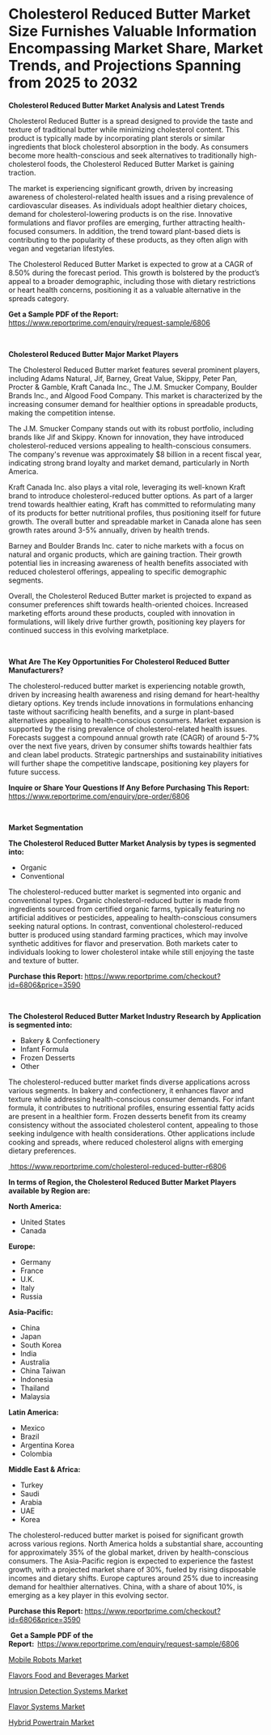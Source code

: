 <p><h1>Cholesterol Reduced Butter Market Size Furnishes Valuable Information Encompassing Market Share, Market Trends, and Projections Spanning from 2025 to 2032</h1></p><p><strong>Cholesterol Reduced Butter Market Analysis and Latest Trends</strong></p>
<p><p>Cholesterol Reduced Butter is a spread designed to provide the taste and texture of traditional butter while minimizing cholesterol content. This product is typically made by incorporating plant sterols or similar ingredients that block cholesterol absorption in the body. As consumers become more health-conscious and seek alternatives to traditionally high-cholesterol foods, the Cholesterol Reduced Butter Market is gaining traction.</p><p>The market is experiencing significant growth, driven by increasing awareness of cholesterol-related health issues and a rising prevalence of cardiovascular diseases. As individuals adopt healthier dietary choices, demand for cholesterol-lowering products is on the rise. Innovative formulations and flavor profiles are emerging, further attracting health-focused consumers. In addition, the trend toward plant-based diets is contributing to the popularity of these products, as they often align with vegan and vegetarian lifestyles.</p><p>The Cholesterol Reduced Butter Market is expected to grow at a CAGR of 8.50% during the forecast period. This growth is bolstered by the product’s appeal to a broader demographic, including those with dietary restrictions or heart health concerns, positioning it as a valuable alternative in the spreads category.</p></p>
<p><strong>Get a Sample PDF of the Report:&nbsp;</strong> <a href="https://www.reportprime.com/enquiry/request-sample/6806?utm_campaign=2240&utm_medium=2&utm_source=Github&utm_content=ia&utm_term=19032025&utm_id=cholesterol-reduced-butter">https://www.reportprime.com/enquiry/request-sample/6806</a></p>
<p>&nbsp;</p>
<p><strong>Cholesterol Reduced Butter Major Market Players</strong></p>
<p><p>The Cholesterol Reduced Butter market features several prominent players, including Adams Natural, Jif, Barney, Great Value, Skippy, Peter Pan, Procter & Gamble, Kraft Canada Inc., The J.M. Smucker Company, Boulder Brands Inc., and Algood Food Company. This market is characterized by the increasing consumer demand for healthier options in spreadable products, making the competition intense.</p><p>The J.M. Smucker Company stands out with its robust portfolio, including brands like Jif and Skippy. Known for innovation, they have introduced cholesterol-reduced versions appealing to health-conscious consumers. The company's revenue was approximately $8 billion in a recent fiscal year, indicating strong brand loyalty and market demand, particularly in North America.</p><p>Kraft Canada Inc. also plays a vital role, leveraging its well-known Kraft brand to introduce cholesterol-reduced butter options. As part of a larger trend towards healthier eating, Kraft has committed to reformulating many of its products for better nutritional profiles, thus positioning itself for future growth. The overall butter and spreadable market in Canada alone has seen growth rates around 3-5% annually, driven by health trends.</p><p>Barney and Boulder Brands Inc. cater to niche markets with a focus on natural and organic products, which are gaining traction. Their growth potential lies in increasing awareness of health benefits associated with reduced cholesterol offerings, appealing to specific demographic segments.</p><p>Overall, the Cholesterol Reduced Butter market is projected to expand as consumer preferences shift towards health-oriented choices. Increased marketing efforts around these products, coupled with innovation in formulations, will likely drive further growth, positioning key players for continued success in this evolving marketplace.</p></p>
<p>&nbsp;</p>
<p><strong>What Are The Key Opportunities For Cholesterol Reduced Butter Manufacturers?</strong></p>
<p><p>The cholesterol-reduced butter market is experiencing notable growth, driven by increasing health awareness and rising demand for heart-healthy dietary options. Key trends include innovations in formulations enhancing taste without sacrificing health benefits, and a surge in plant-based alternatives appealing to health-conscious consumers. Market expansion is supported by the rising prevalence of cholesterol-related health issues. Forecasts suggest a compound annual growth rate (CAGR) of around 5-7% over the next five years, driven by consumer shifts towards healthier fats and clean label products. Strategic partnerships and sustainability initiatives will further shape the competitive landscape, positioning key players for future success.</p></p>
<p><strong>Inquire or Share Your Questions If Any Before Purchasing This Report:</strong> <a href="https://www.reportprime.com/enquiry/pre-order/6806?utm_campaign=2240&utm_medium=2&utm_source=Github&utm_content=ia&utm_term=19032025&utm_id=cholesterol-reduced-butter">https://www.reportprime.com/enquiry/pre-order/6806</a></p>
<p>&nbsp;</p>
<p><strong>Market Segmentation</strong></p>
<p><strong>The Cholesterol Reduced Butter Market Analysis by types is segmented into:</strong></p>
<p><ul><li>Organic</li><li>Conventional</li></ul></p>
<p><p>The cholesterol-reduced butter market is segmented into organic and conventional types. Organic cholesterol-reduced butter is made from ingredients sourced from certified organic farms, typically featuring no artificial additives or pesticides, appealing to health-conscious consumers seeking natural options. In contrast, conventional cholesterol-reduced butter is produced using standard farming practices, which may involve synthetic additives for flavor and preservation. Both markets cater to individuals looking to lower cholesterol intake while still enjoying the taste and texture of butter.</p></p>
<p><strong>Purchase this Report:&nbsp;</strong><a href="https://www.reportprime.com/checkout?id=6806&price=3590&utm_campaign=2240&utm_medium=2&utm_source=Github&utm_content=ia&utm_term=19032025&utm_id=cholesterol-reduced-butter">https://www.reportprime.com/checkout?id=6806&price=3590</a></p>
<p>&nbsp;</p>
<p><strong>The Cholesterol Reduced Butter Market Industry Research by Application is segmented into:</strong></p>
<p><ul><li>Bakery & Confectionery</li><li>Infant Formula</li><li>Frozen Desserts</li><li>Other</li></ul></p>
<p><p>The cholesterol-reduced butter market finds diverse applications across various segments. In bakery and confectionery, it enhances flavor and texture while addressing health-conscious consumer demands. For infant formula, it contributes to nutritional profiles, ensuring essential fatty acids are present in a healthier form. Frozen desserts benefit from its creamy consistency without the associated cholesterol content, appealing to those seeking indulgence with health considerations. Other applications include cooking and spreads, where reduced cholesterol aligns with emerging dietary preferences.</p></p>
<p><a href="https://www.reportprime.com/cholesterol-reduced-butter-r6806?utm_campaign=2240&utm_medium=2&utm_source=Github&utm_content=ia&utm_term=19032025&utm_id=cholesterol-reduced-butter">&nbsp;https://www.reportprime.com/cholesterol-reduced-butter-r6806</a></p>
<p><strong>In terms of Region, the Cholesterol Reduced Butter Market Players available by Region are:</strong></p>
<p>
    <p> <strong> North America: </strong>
        <ul>
            <li>United States</li>
            <li>Canada</li>
        </ul>
        </p> 
    <p> <strong> Europe: </strong>
        <ul>
            <li>Germany</li>
            <li>France</li>
            <li>U.K.</li>
            <li>Italy</li>
            <li>Russia</li>
        </ul>
        </p> 
    <p> <strong> Asia-Pacific: </strong>
        <ul>
            <li>China</li>
            <li>Japan</li>
            <li>South Korea</li>
            <li>India</li>
            <li>Australia</li>
            <li>China Taiwan</li>
            <li>Indonesia</li>
            <li>Thailand</li>
            <li>Malaysia</li>
        </ul>
        </p> 
    <p> <strong> Latin America: </strong>
        <ul>
            <li>Mexico</li>
            <li>Brazil</li>
            <li>Argentina Korea</li>
            <li>Colombia</li>
        </ul>
        </p> 
    <p> <strong> Middle East & Africa: </strong>
        <ul>
            <li>Turkey</li>
            <li>Saudi</li>
            <li>Arabia</li>
            <li>UAE</li>
            <li>Korea</li>
        </ul>
    </p>
    </p>
<p><p>The cholesterol-reduced butter market is poised for significant growth across various regions. North America holds a substantial share, accounting for approximately 35% of the global market, driven by health-conscious consumers. The Asia-Pacific region is expected to experience the fastest growth, with a projected market share of 30%, fueled by rising disposable incomes and dietary shifts. Europe captures around 25% due to increasing demand for healthier alternatives. China, with a share of about 10%, is emerging as a key player in this evolving sector.</p></p>
<p><strong>Purchase this Report: </strong><a href="https://www.reportprime.com/checkout?id=6806&price=3590&utm_campaign=2240&utm_medium=2&utm_source=Github&utm_content=ia&utm_term=19032025&utm_id=cholesterol-reduced-butter">https://www.reportprime.com/checkout?id=6806&price=3590</a></p>
<p>&nbsp;<strong>Get a Sample PDF of the Report:&nbsp;&nbsp;</strong><a href="https://www.reportprime.com/enquiry/request-sample/6806?utm_campaign=2240&utm_medium=2&utm_source=Github&utm_content=ia&utm_term=19032025&utm_id=cholesterol-reduced-butter">https://www.reportprime.com/enquiry/request-sample/6806</a></p>
<p><strong></strong></p>
<p><p><a href="https://www.linkedin.com/pulse/market-trends-mobile-robots-industry-current-size-wx9cc?utm_campaign=2240&utm_medium=2&utm_source=Github&utm_content=ia&utm_term=19032025&utm_id=cholesterol-reduced-butter">Mobile Robots Market</a></p><p><a href="https://github.com/salkidtodo/Market-Research-Report-List-1/blob/main/flavors-food-and-beverages-market.md?utm_campaign=2240&utm_medium=2&utm_source=Github&utm_content=ia&utm_term=19032025&utm_id=cholesterol-reduced-butter">Flavors Food and Beverages Market</a></p><p><a href="https://www.linkedin.com/pulse/synopsis-global-intrusion-detection-systems-market-trend-its-c9owc?utm_campaign=2240&utm_medium=2&utm_source=Github&utm_content=ia&utm_term=19032025&utm_id=cholesterol-reduced-butter">Intrusion Detection Systems Market</a></p><p><a href="https://github.com/ildyduedu/Market-Research-Report-List-1/blob/main/flavor-systems-market.md?utm_campaign=2240&utm_medium=2&utm_source=Github&utm_content=ia&utm_term=19032025&utm_id=cholesterol-reduced-butter">Flavor Systems Market</a></p><p><a href="https://www.linkedin.com/pulse/top-factors-boosting-hybrid-powertrain-market-growth-83-v0zmc?utm_campaign=2240&utm_medium=2&utm_source=Github&utm_content=ia&utm_term=19032025&utm_id=cholesterol-reduced-butter">Hybrid Powertrain Market</a></p></p>